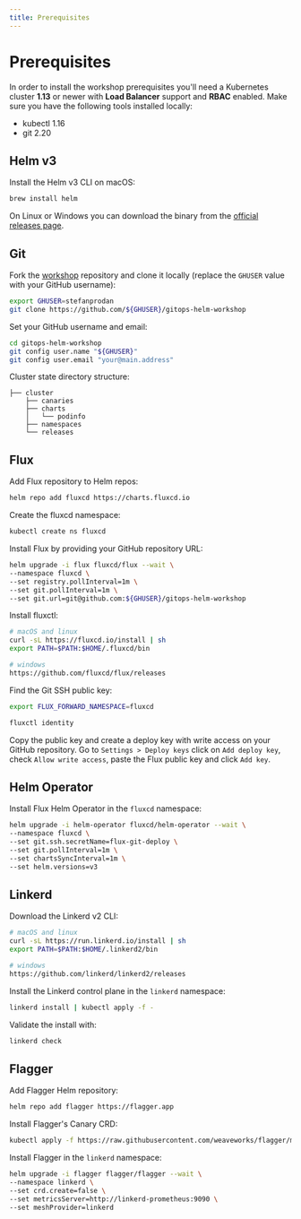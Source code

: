 ```yaml
---
title: Prerequisites
---
```


# Prerequisites

In order to install the workshop prerequisites you'll need a Kubernetes cluster **1.13**
or newer with **Load Balancer** support and **RBAC** enabled.
Make sure you have the following tools installed locally:
* kubectl 1.16
* git 2.20

## Helm v3

Install the Helm v3 CLI on macOS:

```sh
brew install helm
```

On Linux or Windows you can download the binary from the [official releases page](https://github.com/helm/helm/releases).

## Git

Fork the [workshop](https://github.com/stefanprodan/gitops-helm-workshop) repository
and clone it locally (replace the `GHUSER` value with your GitHub username):

```sh
export GHUSER=stefanprodan
git clone https://github.com/${GHUSER}/gitops-helm-workshop
```

Set your GitHub username and email:

```sh
cd gitops-helm-workshop
git config user.name "${GHUSER}"
git config user.email "your@main.address"
```

Cluster state directory structure:

```
├── cluster
    ├── canaries
    ├── charts
    │   └── podinfo
    ├── namespaces
    └── releases
```

## Flux

Add Flux repository to Helm repos:

```sh
helm repo add fluxcd https://charts.fluxcd.io
```

Create the fluxcd namespace:

```sh
kubectl create ns fluxcd
```

Install Flux by providing your GitHub repository URL:

```sh
helm upgrade -i flux fluxcd/flux --wait \
--namespace fluxcd \
--set registry.pollInterval=1m \
--set git.pollInterval=1m \
--set git.url=git@github.com:${GHUSER}/gitops-helm-workshop
```

Install fluxctl:

```sh
# macOS and linux
curl -sL https://fluxcd.io/install | sh
export PATH=$PATH:$HOME/.fluxcd/bin

# windows
https://github.com/fluxcd/flux/releases
```

Find the Git SSH public key:

```sh
export FLUX_FORWARD_NAMESPACE=fluxcd

fluxctl identity
```

Copy the public key and create a deploy key with write access on your GitHub repository.
Go to `Settings > Deploy keys` click on `Add deploy key`, check `Allow write access`,
paste the Flux public key and click `Add key`.

## Helm Operator

Install Flux Helm Operator in the `fluxcd` namespace:

```sh
helm upgrade -i helm-operator fluxcd/helm-operator --wait \
--namespace fluxcd \
--set git.ssh.secretName=flux-git-deploy \
--set git.pollInterval=1m \
--set chartsSyncInterval=1m \
--set helm.versions=v3
```

## Linkerd

Download the Linkerd v2 CLI:

```sh
# macOS and linux
curl -sL https://run.linkerd.io/install | sh
export PATH=$PATH:$HOME/.linkerd2/bin

# windows
https://github.com/linkerd/linkerd2/releases
```

Install the Linkerd control plane in the `linkerd` namespace:

```sh
linkerd install | kubectl apply -f -
```

Validate the install with:

```sh
linkerd check
```

## Flagger

Add Flagger Helm repository:

```sh
helm repo add flagger https://flagger.app
```

Install Flagger's Canary CRD:

```sh
kubectl apply -f https://raw.githubusercontent.com/weaveworks/flagger/master/artifacts/flagger/crd.yaml
```

Install Flagger in the `linkerd` namespace:

```sh
helm upgrade -i flagger flagger/flagger --wait \
--namespace linkerd \
--set crd.create=false \
--set metricsServer=http://linkerd-prometheus:9090 \
--set meshProvider=linkerd
```
